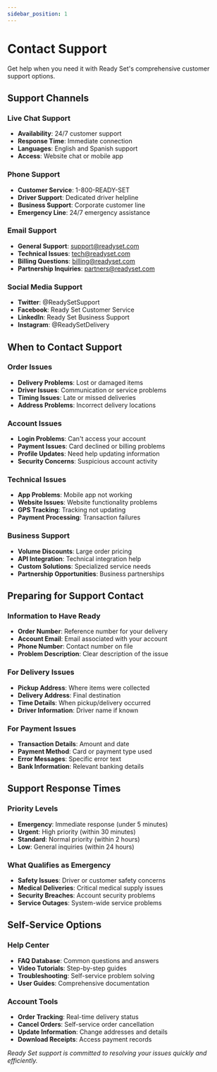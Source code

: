 ```yaml
---
sidebar_position: 1
---
```


# Contact Support

Get help when you need it with Ready Set's comprehensive customer support options.

## Support Channels

### Live Chat Support
- **Availability**: 24/7 customer support
- **Response Time**: Immediate connection
- **Languages**: English and Spanish support
- **Access**: Website chat or mobile app

### Phone Support
- **Customer Service**: 1-800-READY-SET
- **Driver Support**: Dedicated driver helpline
- **Business Support**: Corporate customer line
- **Emergency Line**: 24/7 emergency assistance

### Email Support
- **General Support**: support@readyset.com
- **Technical Issues**: tech@readyset.com
- **Billing Questions**: billing@readyset.com
- **Partnership Inquiries**: partners@readyset.com

### Social Media Support
- **Twitter**: @ReadySetSupport
- **Facebook**: Ready Set Customer Service
- **LinkedIn**: Ready Set Business Support
- **Instagram**: @ReadySetDelivery

## When to Contact Support

### Order Issues
- **Delivery Problems**: Lost or damaged items
- **Driver Issues**: Communication or service problems
- **Timing Issues**: Late or missed deliveries
- **Address Problems**: Incorrect delivery locations

### Account Issues
- **Login Problems**: Can't access your account
- **Payment Issues**: Card declined or billing problems
- **Profile Updates**: Need help updating information
- **Security Concerns**: Suspicious account activity

### Technical Issues
- **App Problems**: Mobile app not working
- **Website Issues**: Website functionality problems
- **GPS Tracking**: Tracking not updating
- **Payment Processing**: Transaction failures

### Business Support
- **Volume Discounts**: Large order pricing
- **API Integration**: Technical integration help
- **Custom Solutions**: Specialized service needs
- **Partnership Opportunities**: Business partnerships

## Preparing for Support Contact

### Information to Have Ready
- **Order Number**: Reference number for your delivery
- **Account Email**: Email associated with your account
- **Phone Number**: Contact number on file
- **Problem Description**: Clear description of the issue

### For Delivery Issues
- **Pickup Address**: Where items were collected
- **Delivery Address**: Final destination
- **Time Details**: When pickup/delivery occurred
- **Driver Information**: Driver name if known

### For Payment Issues
- **Transaction Details**: Amount and date
- **Payment Method**: Card or payment type used
- **Error Messages**: Specific error text
- **Bank Information**: Relevant banking details

## Support Response Times

### Priority Levels
- **Emergency**: Immediate response (under 5 minutes)
- **Urgent**: High priority (within 30 minutes)
- **Standard**: Normal priority (within 2 hours)
- **Low**: General inquiries (within 24 hours)

### What Qualifies as Emergency
- **Safety Issues**: Driver or customer safety concerns
- **Medical Deliveries**: Critical medical supply issues
- **Security Breaches**: Account security problems
- **Service Outages**: System-wide service problems

## Self-Service Options

### Help Center
- **FAQ Database**: Common questions and answers
- **Video Tutorials**: Step-by-step guides
- **Troubleshooting**: Self-service problem solving
- **User Guides**: Comprehensive documentation

### Account Tools
- **Order Tracking**: Real-time delivery status
- **Cancel Orders**: Self-service order cancellation
- **Update Information**: Change addresses and details
- **Download Receipts**: Access payment records

*Ready Set support is committed to resolving your issues quickly and efficiently.*

